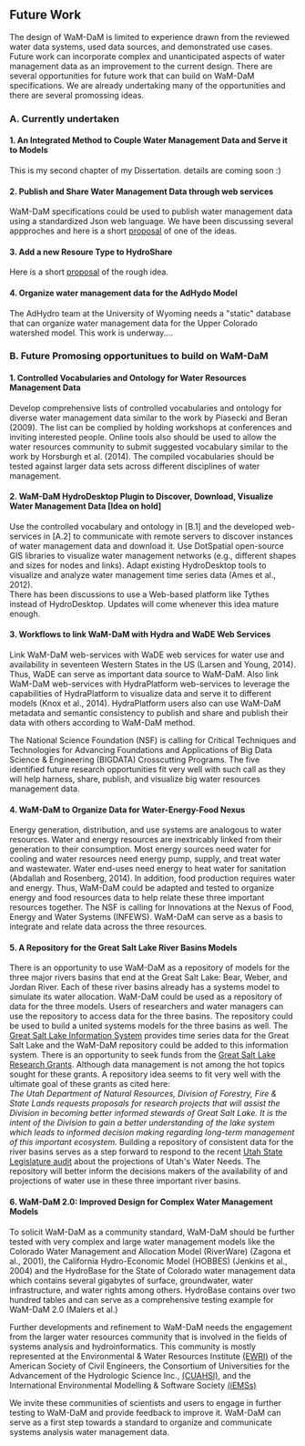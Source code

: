 ## Future Work

The design of WaM-DaM is limited to experience drawn from the reviewed water data systems, used data sources, and demonstrated use cases. Future work can incorporate complex and unanticipated aspects of water management data as an improvement to the current design. There are several opportunities for future work that can build on WaM-DaM specifications. We are already undertaking many of the opportunities and there are several promossing ideas.

### A. Currently undertaken 

#### 1. An Integrated Method to Couple Water Management Data and Serve it to Models
This is my second chapter of my Dissertation. details are coming soon :) 

#### 2. Publish and Share Water Management Data through web services 
WaM-DaM specifications could be used to publish water management data using a standardized Json web language. We have been discussing several appproches and here is a short [proposal](https://github.com/amabdallah/WaM-DaM/blob/master/01Documentation/03Limitations_FutureWork/Publish_ShareData.docx) of one of the ideas.

#### 3. Add a new Resoure Type to HydroShare 
Here is a short [proposal](https://github.com/amabdallah/WaM-DaM/blob/master/01Documentation/03Limitations_FutureWork/WaM_DaM_HydroShare_Linkage.docx) of the rough idea. 

#### 4. Organize water management data for the AdHydo Model    
The AdHydro team at the University of Wyoming needs a "static" database that can organize water management data for the Upper Colorado watershed model. This work is underway....   

### B. Future Promosing opportunitues to build on WaM-DaM

#### 1. Controlled Vocabularies and Ontology for Water Resources Management Data   
Develop comprehensive lists of controlled vocabularies and ontology for diverse water management data similar to the work by Piasecki and Beran (2009). The list can be complied by holding workshops at conferences and inviting interested people. Online tools also should be used to allow the water resources community to submit suggested vocabulary similar to the work by Horsburgh et al. (2014). The compiled vocabularies should be tested against larger data sets across different disciplines of water management.    

#### 2. WaM-DaM HydroDesktop Plugin to Discover, Download, Visualize Water Management Data [Idea on hold]
Use the controlled vocabulary and ontology in [B.1] and the developed web-services in [A.2] to communicate with remote servers to discover instances of water management data and download it. Use DotSpatial open-source GIS libraries to visualize water management networks (e.g., different shapes and sizes for nodes and links). Adapt existing HydroDesktop tools to visualize and analyze water management time series data (Ames et al., 2012).   
There has been discussions to use a Web-based platform like Tythes instead of HydroDesktop. Updates will come whenever this idea mature enough.

#### 3. Workflows to link WaM-DaM with Hydra and WaDE Web Services
Link WaM-DaM web-services with WaDE web services for water use and availability in seventeen Western States in the US (Larsen and Young, 2014). Thus, WaDE can serve as important data source to WaM-DaM. Also link WaM-DaM web-services with HydraPlatform web-services to leverage the capabilities of HydraPlatform to visualize data and serve it to different models (Knox et al., 2014). HydraPlatform users also can use WaM-DaM metadata and semantic consistency to publish and share and publish their data with others according to WaM-DaM method.

The National Science Foundation (NSF) is calling for Critical Techniques and Technologies for Advancing Foundations and Applications of Big Data Science & Engineering (BIGDATA) Crosscutting Programs. The five identified future research opportunities fit very well with such call as they will help harness, share, publish, and visualize big water resources management data.

#### 4. WaM-DaM to Organize Data for Water-Energy-Food Nexus 
Energy generation, distribution, and use systems are analogous to water resources. Water and energy resources are inextricably linked from their generation to their consumption. Most energy sources need water for cooling and water resources need energy pump, supply, and treat water and wastewater. Water end-uses need energy to heat water for sanitation (Abdallah and Rosenberg, 2014). In addition, food production requires water and energy. Thus, WaM-DaM could be adapted and tested to organize energy and food resources data to help relate these three important resources together.
The NSF is calling for Innovations at the Nexus of Food, Energy and Water Systems (INFEWS). WaM-DaM can serve as a basis to integrate and relate data across the three resources.     


#### 5. A Repository for the Great Salt Lake River Basins Models  
There is an opportunity to use WaM-DaM as a repository of models for the three major rivers basins that end at the Great Salt Lake: Bear, Weber, and Jordan River. Each of these river basins already has a systems model to simulate its water allocation. WaM-DaM could be used as a repository of data for the three models. Users of researchers and water managers can use the repository to access data for the three basins. The repository could be used to build a united systems models for the three basins as well. The <a href="http://greatsaltlakeinfo.org/" target="_blank">Great Salt Lake Information System</a> provides time series data for the Great Salt Lake and the WaM-DaM repository could be added to this information system. There is an opportunity to seek funds from the <a href="http://ffsl.utah.gov/index.php/grant-programs/state-lands-research-grants" target="_blank">Great Salt Lake Research Grants</a>. Although data management is not among the hot topics sought for these grants. A repository idea seems to fit very well with the ultimate goal of these grants as cited here:    
*The Utah Department of Natural Resources, Division of Forestry, Fire & State Lands requests proposals for research projects that will assist the Division in becoming better informed stewards of Great Salt Lake. It is the intent of the Division to gain a better understanding of the lake system which leads to informed decision making regarding long-term management of this important ecosystem.* Building a repository of consistent data for the river basins serves as a step forward to respond to the recent [Utah State Legislature audit](http://le.utah.gov/audit/15_01rpt.pdf) about the projections of Utah's Water Needs. The repository will better inform the decisions makers of the availability of and projections of water use in these three important river basins.

#### 6. WaM-DaM 2.0: Improved Design for Complex Water Management Models 
To solicit WaM-DaM as a community standard, WaM-DaM should be further tested with very complex and large water management models like the Colorado Water Management and Allocation Model (RiverWare) (Zagona et al., 2001), the California Hydro-Economic Model (HOBBES) (Jenkins et al., 2004) and the HydroBase for the State of Colorado water management data which contains several gigabytes of surface, groundwater, water infrastructure, and water rights among others. HydroBase contains over two hundred tables and can serve as a comprehensive testing example for WaM-DaM 2.0 (Malers et al.)

Further developments and refinement to WaM-DaM needs the engagement from the larger water resources community that is involved in the fields of systems analysis and hydroinformatics. This community is mostly represented at the Environmental & Water Resources Institute <a href="http://www.asce.org/environmental-and-water-resources-engineering/environmental-and-water-resources-institute/" target="_blank">(EWRI)</a> of the American Society of Civil Engineers, the Consortium of Universities for the Advancement of the Hydrologic Science Inc., <a href="https://www.cuahsi.org/" target="_blank">(CUAHSI)</a>, and the International Environmental Modelling & Software Society <a href="http://www.iemss.org/society/" target="_blank">(iEMSs)</a>

We invite these communities of scientists and users to engage in further testing to WaM-DaM and provide feedback to improve it. WaM-DaM can serve as a first step towards a standard to organize and communicate systems analysis water management data.
